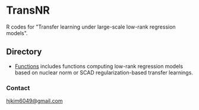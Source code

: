 # TransNR
R codes for "Transfer learning under large-scale low-rank regression models". 

## Directory
- [Functions](https://github.com/hjkim1001/TransNR/tree/main/Function) includes functions computing low-rank regression models based on nuclear norm or SCAD regularization-based transfer learnings. 

### Contact
hjkim6049@gmail.com
